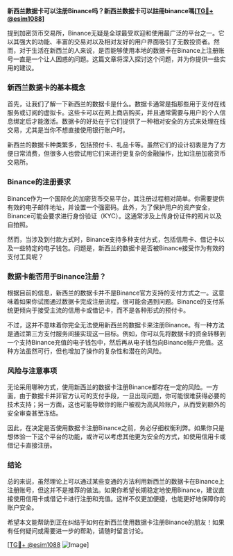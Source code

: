 **新西兰数据卡可以注册Binance吗？新西兰数据卡可以註冊binance嗎[[TG💪+ @esim1088](https://t.me/s/esim1088)]**

提到加密货币交易所，Binance无疑是全球最受欢迎和使用最广泛的平台之一。它以其强大的功能、丰富的交易对以及相对友好的用户界面吸引了无数投资者。然而，对于生活在新西兰的人来说，是否能够使用本地的数据卡在Binance上注册账号一直是一个让人困惑的问题。这篇文章将深入探讨这个问题，并为你提供一些实用的建议。

### 新西兰数据卡的基本概念

首先，让我们了解一下新西兰的数据卡是什么。数据卡通常是指那些用于支付在线服务或订阅的虚拟卡。这些卡可以在网上商店购买，并且通常需要与用户的个人信息绑定后才能激活。数据卡的好处在于它们提供了一种相对安全的方式来处理在线交易，尤其是当你不想直接使用银行账户时。

新西兰的数据卡种类繁多，包括预付卡、礼品卡等。虽然它们的设计初衷是为了方便日常消费，但很多人也尝试用它们来进行更复杂的金融操作，比如注册加密货币交易所。

### Binance的注册要求

Binance作为一个国际化的加密货币交易平台，其注册过程相对简单。你需要提供有效的电子邮件地址，并设置一个强密码。此外，为了保护用户的资产安全，Binance可能会要求进行身份验证（KYC）。这通常涉及上传身份证件的照片以及自拍照。

然而，当涉及到付款方式时，Binance支持多种支付方式，包括信用卡、借记卡以及一些特定的电子钱包。问题是，新西兰的数据卡是否被Binance接受作为有效的支付工具呢？

### 数据卡能否用于Binance注册？

根据目前的信息，新西兰的数据卡并不是Binance官方支持的支付方式之一。这意味着如果你试图通过数据卡完成注册流程，很可能会遇到问题。Binance的支付系统更倾向于接受主流的信用卡或借记卡，而不是各种形式的预付卡。

不过，这并不意味着你完全无法使用新西兰的数据卡来注册Binance。有一种方法是通过第三方支付服务间接实现这一目标。例如，你可以先将数据卡的资金转移到一个支持Binance充值的电子钱包中，然后再从电子钱包向Binance账户充值。这种方法虽然可行，但也增加了操作的复杂性和潜在的风险。

### 风险与注意事项

无论采用哪种方式，使用新西兰的数据卡注册Binance都存在一定的风险。一方面，由于数据卡并非官方认可的支付手段，一旦出现问题，你可能很难获得必要的技术支持；另一方面，这也可能导致你的账户被视为高风险账户，从而受到额外的安全审查甚至冻结。

因此，在决定是否使用数据卡注册Binance之前，务必仔细权衡利弊。如果你只是想体验一下这个平台的功能，或许可以考虑其他更为安全的方式，如使用信用卡或借记卡直接注册。

### 结论

总的来说，虽然理论上可以通过某些变通的方法利用新西兰的数据卡在Binance上注册账号，但这并不是推荐的做法。如果你希望长期稳定地使用Binance，建议直接使用信用卡或借记卡进行注册和充值。这样不仅更加便捷，也能更好地保障你的账户安全。

希望本文能帮助到正在纠结于如何在新西兰使用数据卡注册Binance的朋友！如果有任何疑问或需要进一步的帮助，请随时留言讨论。

[[TG💪+ @esim1088](https://t.me/s/esim1088) ![Image](https://i.postimg.cc/4NQfJmqS/Snipaste-2025-05-13-00-14-12.png)]